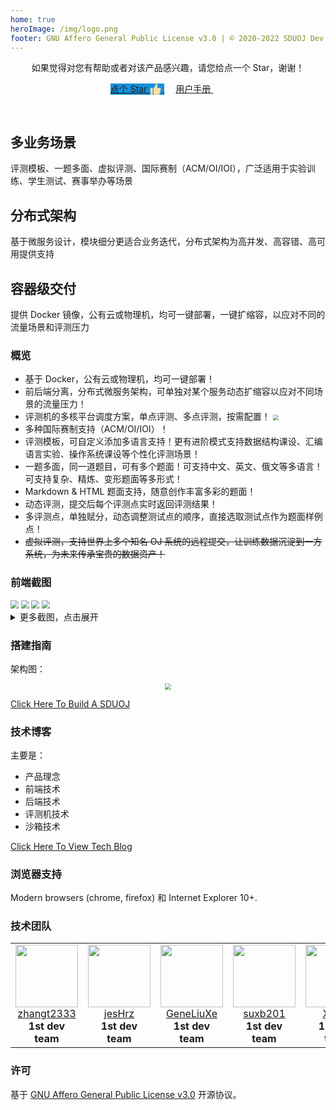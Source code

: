 ```yaml
---
home: true
heroImage: /img/logo.png
footer: GNU Affero General Public License v3.0 | © 2020-2022 SDUOJ Dev Team. All Rights Reserved
---
```


<header class="hero">
	<span>如果觉得对您有帮助或者对该产品感兴趣，请您给点一个 Star，谢谢！</span>
	<p class="action">
		<a href="https://github.com/SDUOJ/OnlineJudge" target="_blank" class="nav-link action-button" style="background-color: #1890db;     border-bottom: 1px solid #1890db;">
			点个 Star
			<span style="vertical-align: middle;">
				<svg t="1606100606718" class="icon" viewBox="0 0 1024 1024" version="1.1" xmlns="http://www.w3.org/2000/svg" p-id="2797" width="20" height="20" >
					<path d="M884.875894 423.143253 646.970506 423.143253c92.185562-340.464205-63.516616-357.853247-63.516616-357.853247-65.993017 0-52.312436 52.182476-57.3031 60.881602 0 166.502152-176.849824 296.971645-176.849824 296.971645l0 472.171899c0 46.607504 63.516616 63.393819 88.433098 63.393819l357.452111 0c33.641191 0 61.036122-88.224344 61.036122-88.224344 88.434122-300.70569 88.434122-390.177444 88.434122-390.177444C944.657442 418.179195 884.875894 423.143253 884.875894 423.143253L884.875894 423.143253 884.875894 423.143253zM884.875894 423.143253" p-id="2798" fill="#ffddaa"></path>
					<path d="M251.671415 423.299819 109.214912 423.299819c-29.420053 0-29.873378 28.89612-29.873378 28.89612l29.420053 476.202703c0 30.309306 30.361495 30.309306 30.361495 30.309306L262.420223 958.707948c25.686009 0 25.458835-20.049638 25.458835-20.049638L287.879058 459.411271C287.879058 422.837284 251.671415 423.299819 251.671415 423.299819L251.671415 423.299819 251.671415 423.299819zM251.671415 423.299819" p-id="2799" fill="#ffddaa"></path>
				</svg>
			</span>
		</a>
		&emsp;
		<a href="/user-manual/client-manual-home.html" class="nav-link action-button">
			用户手册
			<span style="vertical-align: middle;">
				<svg t="1606101931273" class="icon" viewBox="0 0 1024 1024" version="1.1" xmlns="http://www.w3.org/2000/svg" p-id="6281" width="20" height="20">
					<path d="M837.9904 570.0608H124.5696a29.0304 29.0304 0 0 1-29.0304-29.0304V482.9696a29.0304 29.0304 0 0 1 29.0304-29.0304h713.4208z" fill="#ffffff" p-id="6282"></path>
					<path d="M561.3056 808.96l-40.96-40.96a28.928 28.928 0 0 1 0-40.96l215.04-215.04-215.04-215.04a28.9792 28.9792 0 0 1 0-40.96l40.96-40.96a28.9792 28.9792 0 0 1 40.96 0l296.96 296.96-296.96 296.96a28.9792 28.9792 0 0 1-40.96 0z" fill="#ffffff" p-id="6283"></path>
				</svg>
			</span>
		</a>
	</p>
</header>

<div class="features">
	<div class="feature">
		<h2>多业务场景</h2> 
		<p>评测模板、一题多面、虚拟评测、国际赛制（ACM/OI/IOI），广泛适用于实验训练、学生测试、赛事举办等场景</p>
	</div>
	<div class="feature">
		<h2>分布式架构</h2> 
		<p>基于微服务设计，模块细分更适合业务迭代，分布式架构为高并发、高容错、高可用提供支持</p>
	</div>
	<div class="feature">
		<h2>容器级交付</h2> 
		<p>提供 Docker 镜像，公有云或物理机，均可一键部署，一键扩缩容，以应对不同的流量场景和评测压力</p>
	</div>
</div>


### 概览

* 基于 Docker，公有云或物理机，均可一键部署！
* 前后端分离，分布式微服务架构，可单独对某个服务动态扩缩容以应对不同场景的流量压力！
* 评测机的多核平台调度方案，单点评测、多点评测，按需配置！  <img src="/img/image-20201122203804615.png" style="zoom: 55%;vertical-align: middle;" />
* 多种国际赛制支持（ACM/OI/IOI）！
* 评测模板，可自定义添加多语言支持！更有进阶模式支持数据结构课设、汇编语言实验、操作系统课设等个性化评测场景！
* 一题多面，同一道题目，可有多个题面！可支持中文、英文、俄文等多语言！可支持复杂、精炼、变形题面等多形式！
* Markdown & HTML 题面支持，随意创作丰富多彩的题面！
* 动态评测，提交后每个评测点实时返回评测结果！
* 多评测点，单独赋分，动态调整测试点的顺序，直接选取测试点作为题面样例点！
* ~~虚拟评测，支持世界上多个知名 OJ 系统的远程提交，让训练数据沉淀到一方系统，为未来传承宝贵的数据资产！~~

### 前端截图

<img src="/img/image-20201122210911513.png" style="zoom:80%;" />

<img src="/img/image-20201122211144679.png" style="zoom:80%;" />

<img src="/img/image-20201122211232174.png" style="zoom:80%;" />

<img src="/img/image-20201122212148575.png" style="zoom:80%;" />

<details>
<summary>更多截图，点击展开</summary>
<br>

<img src="/img/image-20201122210935648.png" style="zoom:80%;" />

<img src="/img/image-20201122211308172.png" style="zoom:80%;" />


<img src="/img/image-20201122212415897.png" style="zoom:80%;" />

<img src="/img/image-20201122212452051.png" style="zoom:80%;" />

<img src="/img/image-20201122212524787.png" style="zoom:80%;" />

<img src="/img/image-20201122212606712.png" style="zoom:80%;" />

<img src="/img/image-20201122212903607.png" style="zoom:80%;" />

<img src="/img/image-20201122212835905.png" style="zoom:80%;" />

</details>

### 搭建指南

架构图： 

<div style="text-align: center;"><img src="/img/image-20201122204545807.png" style="zoom: 60%;"></div>

[Click Here To Build A SDUOJ](/building-guide/)

### 技术博客

主要是：
* 产品理念
* 前端技术
* 后端技术
* 评测机技术
* 沙箱技术

[Click Here To View Tech Blog](/technology-blog/)


### 浏览器支持

Modern browsers (chrome, firefox) 和 Internet Explorer 10+.

### 技术团队

<table>
    <tr>
        <td align="center">
            <a href="https://github.com/zhangt2333" target="_blank">
                <img src="https://github.com/zhangt2333.png?s=64" width="100px;"/>
                <br />
                zhangt2333
            </a>
            <br />
            <strong> 1st dev team </strong>
        </td>
        <td align="center">
            <a href="https://github.com/jesHrz" target="_blank">
                <img src="https://github.com/jesHrz.png?s=64" width="100px;"/>
                <br />
                jesHrz
            </a>
            <br />
            <strong> 1st dev team </strong>
        </td>
        <td align="center">
            <a href="https://github.com/GeneLiuXe" target="_blank">
                <img src="https://github.com/GeneLiuXe.png?s=64" width="100px;"/>
                <br />
                GeneLiuXe
            </a>
            <br />
            <strong> 1st dev team </strong>
        </td>
        <td align="center">
            <a href="https://github.com/suxb201" target="_blank">
                <img src="https://github.com/suxb201.png?s=64" width="100px;"/>
                <br />
                suxb201
            </a>
            <br />
            <strong> 1st dev team </strong>
        </td>
        <td align="center">
            <a href="https://github.com/Xrvitd" target="_blank">
                <img src="https://github.com/Xrvitd.png?s=64" width="100px;"/>
                <br />
                Xrvitd
            </a>
            <br />
            <strong> 1st dev team </strong>
        </td>
    </tr>
</table>

### 许可

基于 [GNU Affero General Public License v3.0](https://www.gnu.org/licenses/agpl-3.0.en.html) 开源协议。

